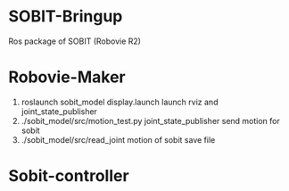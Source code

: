 # SOBIT-Bringup
Ros package of SOBIT (Robovie R2)


# Robovie-Maker
1. roslaunch sobit_model display.launch
		launch rviz and joint_state_publisher
2. ./sobit_model/src/motion_test.py
		joint_state_publisher send motion for sobit
3. ./sobit_model/src/read_joint
		motion of sobit save file


# Sobit-controller
